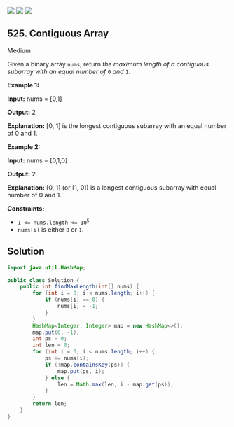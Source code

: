 [![](https://img.shields.io/github/stars/javadev/LeetCode-in-Java?label=Stars&style=flat-square)](https://github.com/javadev/LeetCode-in-Java)
[![](https://img.shields.io/github/forks/javadev/LeetCode-in-Java?label=Fork%20me%20on%20GitHub%20&style=flat-square)](https://github.com/javadev/LeetCode-in-Java/fork)
[![](https://img.shields.io/badge/-LeetCode%20in%20Kotlin-blue?style=flat-square)](https://github.com/javadev/LeetCode-in-Kotlin)

## 525\. Contiguous Array

Medium

Given a binary array `nums`, return _the maximum length of a contiguous subarray with an equal number of_ `0` _and_ `1`.

**Example 1:**

**Input:** nums = [0,1]

**Output:** 2

**Explanation:** [0, 1] is the longest contiguous subarray with an equal number of 0 and 1.

**Example 2:**

**Input:** nums = [0,1,0]

**Output:** 2

**Explanation:** [0, 1] (or [1, 0]) is a longest contiguous subarray with equal number of 0 and 1.

**Constraints:**

*   <code>1 <= nums.length <= 10<sup>5</sup></code>
*   `nums[i]` is either `0` or `1`.

## Solution

```java
import java.util.HashMap;

public class Solution {
    public int findMaxLength(int[] nums) {
        for (int i = 0; i < nums.length; i++) {
            if (nums[i] == 0) {
                nums[i] = -1;
            }
        }
        HashMap<Integer, Integer> map = new HashMap<>();
        map.put(0, -1);
        int ps = 0;
        int len = 0;
        for (int i = 0; i < nums.length; i++) {
            ps += nums[i];
            if (!map.containsKey(ps)) {
                map.put(ps, i);
            } else {
                len = Math.max(len, i - map.get(ps));
            }
        }
        return len;
    }
}
```